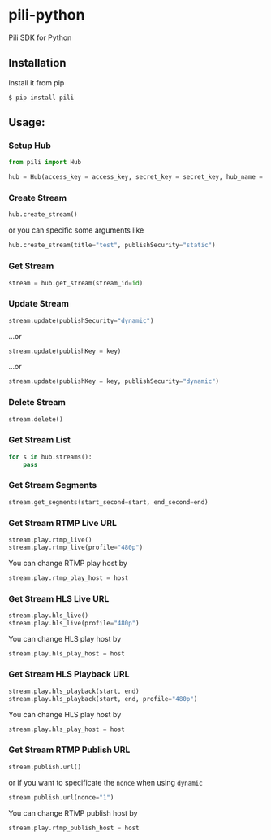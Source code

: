 pili-python
=============

Pili SDK for Python

Installation
-------------
Install it from pip

    $ pip install pili

Usage:
-------------
### Setup Hub
```python
from pili import Hub

hub = Hub(access_key = access_key, secret_key = secret_key, hub_name = name)
```

### Create Stream

```python
hub.create_stream()
```
or you can specific some arguments like

```python
hub.create_stream(title="test", publishSecurity="static")
```

### Get Stream
```python
stream = hub.get_stream(stream_id=id)
```

### Update Stream
```python
stream.update(publishSecurity="dynamic")
```
...or
```python
stream.update(publishKey = key)
```
...or
```python
stream.update(publishKey = key, publishSecurity="dynamic")
```

### Delete Stream
```python
stream.delete()
```

### Get Stream List
```python
for s in hub.streams():
    pass
```

### Get Stream Segments
```python
stream.get_segments(start_second=start, end_second=end)
```

### Get Stream RTMP Live URL

```python
stream.play.rtmp_live()
stream.play.rtmp_live(profile="480p")
```

You can change RTMP play host by

```python
stream.play.rtmp_play_host = host
```

### Get Stream HLS Live URL

```python
stream.play.hls_live()
stream.play.hls_live(profile="480p")
```

You can change HLS play host by

```python
stream.play.hls_play_host = host
```
    
### Get Stream HLS Playback URL

```python
stream.play.hls_playback(start, end)
stream.play.hls_playback(start, end, profile="480p")
```

You can change HLS play host by

```python
stream.play.hls_play_host = host
```

### Get Stream RTMP Publish URL

```python
stream.publish.url()
```
or if you want to specificate the `nonce` when using `dynamic`
```python
stream.publish.url(nonce="1")
```

You can change RTMP publish host by

```python
stream.play.rtmp_publish_host = host
```

